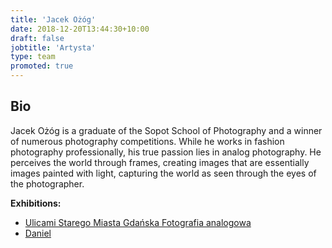 ```yaml
---
title: 'Jacek Ożóg'
date: 2018-12-20T13:44:30+10:00
draft: false
jobtitle: 'Artysta'
type: team
promoted: true
---
```


## Bio

Jacek Ożóg is a graduate of the Sopot School of Photography and a winner of numerous photography competitions. While he works in fashion photography professionally, his true passion lies in analog photography. He perceives the world through frames, creating images that are essentially images painted with light, capturing the world as seen through the eyes of the photographer.

**Exhibitions:**

- [Ulicami Starego Miasta Gdańska Fotografia analogowa](/wystawy/ulicami-starego-miasta-gdanska)
- [Daniel](/wystawy/daniel)